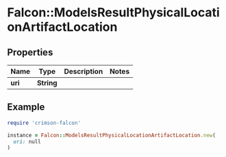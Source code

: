 # Falcon::ModelsResultPhysicalLocationArtifactLocation

## Properties

| Name | Type | Description | Notes |
| ---- | ---- | ----------- | ----- |
| **uri** | **String** |  |  |

## Example

```ruby
require 'crimson-falcon'

instance = Falcon::ModelsResultPhysicalLocationArtifactLocation.new(
  uri: null
)
```


